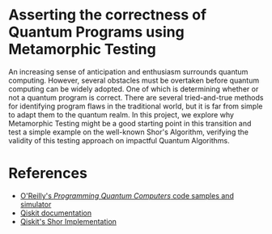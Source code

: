 # Asserting the correctness of Quantum Programs using Metamorphic Testing

An increasing sense of anticipation and enthusiasm surrounds quantum computing. However, several obstacles must be overtaken before quantum computing can be widely adopted. One of which is determining whether or not a quantum program is correct. There are several tried-and-true methods for identifying program flaws in the traditional world, but it is far from simple to adapt them to the quantum realm. In this project, we explore why Metamorphic Testing might be a good starting point in this transition and test a simple example on the well-known Shor's Algorithm, verifying the validity of this testing approach on impactful Quantum Algorithms.

# References

- [O'Reilly's *Programming Quantum Computers* code samples and simulator](https://oreilly-qc.github.io/#)
- [Qiskit documentation](https://qiskit.org/)
- [Qiskit's Shor Implementation](https://qiskit.org/textbook/ch-algorithms/shor.html)
